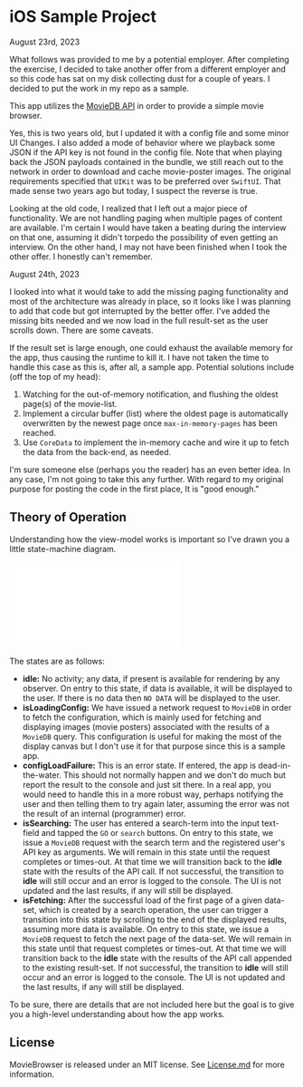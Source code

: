 # iOS Sample Project
August 23rd, 2023

What follows was provided to me by a potential employer. After completing the exercise, I decided to take another offer from a different employer and so this code has sat on my disk collecting dust for a couple of years. I decided to put the work in my repo as a sample. 

This app utilizes the [MovieDB API](https://developer.themoviedb.org) in order to provide a simple movie browser.

Yes, this is two years old, but I updated it with a config file and some minor UI Changes. I also added a mode of behavior where we playback some JSON if the API key is not found in the config file. Note that when playing back the JSON payloads contained in the bundle, we still reach out to the network in order to download and cache movie-poster images. The original requirements specified that `UIKit` was to be preferred over `SwiftUI`. That made sense two years ago but today, I suspect the reverse is true.

Looking at the old code, I realized that I left out a major piece of functionality. We are not handling paging when multiple pages of content are available. I'm certain I would have taken a beating during the interview on that one, assuming it didn't torpedo the possibility of even getting an interview. On the other hand, I may not have been finished when I took the other offer. I honestly can't remember.

August 24th, 2023

I looked into what it would take to add the missing paging functionality and most of the architecture was already in place, so it looks like I was planning to add that code but got interrupted by the better offer. I've added the missing bits needed and we now load in the full result-set as the user scrolls down. There are some caveats.

If the result set is large enough, one could exhaust the available memory for the app, thus causing the runtime to kill it. I have not taken the time to handle this case as this is, after all, a sample app. Potential solutions include (off the top of my head):

1. Watching for the out-of-memory notification, and flushing the oldest page(s) of the movie-list.
2. Implement a circular buffer (list) where the oldest page is automatically overwritten by the newest page once `max-in-memory-pages` has been reached.
3. Use `CoreData` to implement the in-memory cache and wire it up to fetch the data from the back-end, as needed.

I'm sure someone else (perhaps you the reader) has an even better idea. In any case, I'm not going to take this any further. With regard to my original purpose for posting the code in the first place, It is "good enough."

## Theory of Operation
Understanding how the view-model works is important so I've drawn you a little state-machine diagram.

![MovieList State Machine](MovieListFSM.pdf)

The states are as follows:

* **idle:** No activity; any data, if present is available for rendering by any observer. On entry to this state, if data is available, it will be displayed to the user. If there is no data then `NO DATA` will be displayed to the user.
* **isLoadingConfig:** We have issued a network request to `MovieDB` in order to fetch the configuration, which is mainly used for fetching and displaying images (movie posters) associated with the results of a `MovieDB` query. This configuration is useful for making the most of the display canvas but I don't use it for that purpose since this is a sample app.
* **configLoadFailure:** This is an error state. If entered, the app is dead-in-the-water. This should not normally happen and we don't do much but report the result to the console and just sit there. In a real app, you would need to handle this in a more robust way, perhaps notifying the user and then telling them to try again later, assuming the error was not the result of an internal (programmer) error.
* **isSearching:** The user has entered a search-term into the input text-field and tapped the `GO` or `search` buttons. On entry to this state, we issue a `MovieDB` request with the search term and the registered user's API key as arguments. We will remain in this state until the request completes or times-out. At that time we will transition back to the **idle** state with the results of the API call. If not successful, the transition to **idle** will still occur and an error is logged to the console. The UI is not updated and the last results, if any will still be displayed.
* **isFetching:** After the successful load of the first page of a given data-set, which is created by a search operation, the user can trigger a transition into this state by scrolling to the end of the displayed results, assuming more data is available. On entry to this state, we issue a `MovieDB` request to fetch the next page of the data-set. We will remain in this state until that request completes or times-out. At that time we will transition back to the **idle** state with the results of the API call appended to the existing result-set. If not successful, the transition to **idle** will still occur and an error is logged to the console. The UI is not updated and the last results, if any will still be displayed.

To be sure, there are details that are not included here but the goal is to give you a high-level understanding about how the app works.

## License
MovieBrowser is released under an MIT license. See [License.md](https://github.com/StateMachineJunkie/MovieBrowser/blob/master/License.md) for more information.
